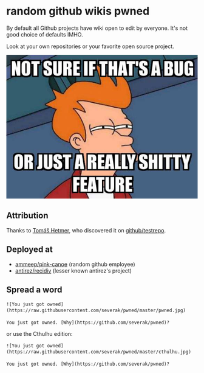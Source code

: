 # random github wikis pwned

By default all Github projects have wiki open to edit by everyone. It's not good choice of defaults IMHO.

Look at your own repositories or your favorite open source project.

![](https://raw.githubusercontent.com/severak/pwned/master/bug_or_feature.jpg)

## Attribution

Thanks to [Tomáš Hetmer](https://github.com/TomHetmer), who discovered it on [github/testrepo](https://github.com/github/testrepo/wiki).

## Deployed at

* [ammeep/pink-canoe](https://github.com/ammeep/pink-canoe/wiki) (random github employee)
* [antirez/recidiv](https://github.com/antirez/recidiv/wiki) (lesser known antirez's project)

## Spread a word

```
![You just got owned](https://raw.githubusercontent.com/severak/pwned/master/pwned.jpg)

You just got owned. [Why](https://github.com/severak/pwned)?
```

or use the Cthulhu edition:

```
![You just got owned](https://raw.githubusercontent.com/severak/pwned/master/cthulhu.jpg)

You just got owned. [Why](https://github.com/severak/pwned)?
```
